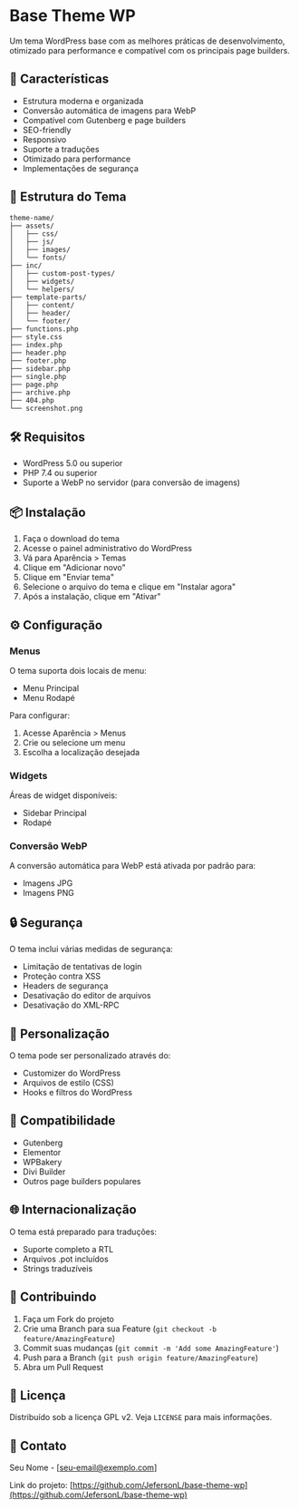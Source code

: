 # Base Theme WP

Um tema WordPress base com as melhores práticas de desenvolvimento, otimizado para performance e compatível com os principais page builders.

## 🚀 Características

- Estrutura moderna e organizada
- Conversão automática de imagens para WebP
- Compatível com Gutenberg e page builders
- SEO-friendly
- Responsivo
- Suporte a traduções
- Otimizado para performance
- Implementações de segurança

## 📁 Estrutura do Tema

```
theme-name/
├── assets/
│   ├── css/
│   ├── js/
│   ├── images/
│   └── fonts/
├── inc/
│   ├── custom-post-types/
│   ├── widgets/
│   └── helpers/
├── template-parts/
│   ├── content/
│   ├── header/
│   └── footer/
├── functions.php
├── style.css
├── index.php
├── header.php
├── footer.php
├── sidebar.php
├── single.php
├── page.php
├── archive.php
├── 404.php
└── screenshot.png
```

## 🛠️ Requisitos

- WordPress 5.0 ou superior
- PHP 7.4 ou superior
- Suporte a WebP no servidor (para conversão de imagens)

## 📦 Instalação

1. Faça o download do tema
2. Acesse o painel administrativo do WordPress
3. Vá para Aparência > Temas
4. Clique em "Adicionar novo"
5. Clique em "Enviar tema"
6. Selecione o arquivo do tema e clique em "Instalar agora"
7. Após a instalação, clique em "Ativar"

## ⚙️ Configuração

### Menus
O tema suporta dois locais de menu:
- Menu Principal
- Menu Rodapé

Para configurar:
1. Acesse Aparência > Menus
2. Crie ou selecione um menu
3. Escolha a localização desejada

### Widgets
Áreas de widget disponíveis:
- Sidebar Principal
- Rodapé

### Conversão WebP
A conversão automática para WebP está ativada por padrão para:
- Imagens JPG
- Imagens PNG

## 🔒 Segurança

O tema inclui várias medidas de segurança:
- Limitação de tentativas de login
- Proteção contra XSS
- Headers de segurança
- Desativação do editor de arquivos
- Desativação do XML-RPC

## 🎨 Personalização

O tema pode ser personalizado através do:
- Customizer do WordPress
- Arquivos de estilo (CSS)
- Hooks e filtros do WordPress

## 📱 Compatibilidade

- Gutenberg
- Elementor
- WPBakery
- Divi Builder
- Outros page builders populares

## 🌐 Internacionalização

O tema está preparado para traduções:
- Suporte completo a RTL
- Arquivos .pot incluídos
- Strings traduzíveis

## 🤝 Contribuindo

1. Faça um Fork do projeto
2. Crie uma Branch para sua Feature (`git checkout -b feature/AmazingFeature`)
3. Commit suas mudanças (`git commit -m 'Add some AmazingFeature'`)
4. Push para a Branch (`git push origin feature/AmazingFeature`)
5. Abra um Pull Request

## 📝 Licença

Distribuído sob a licença GPL v2. Veja `LICENSE` para mais informações.

## 📧 Contato

Seu Nome - [seu-email@exemplo.com]

Link do projeto: [https://github.com/JefersonL/base-theme-wp](https://github.com/JefersonL/base-theme-wp)
